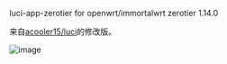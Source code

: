 luci-app-zerotier for openwrt/immortalwrt zerotier 1.14.0

来自[acooler15/luci](https://github.com/acooler15/luci/tree/luci-app-zerotier_update2/applications/luci-app-zerotier)的修改版。

![image](https://github.com/user-attachments/assets/c844525d-935a-45ee-b56e-b78a1d4ab476)

